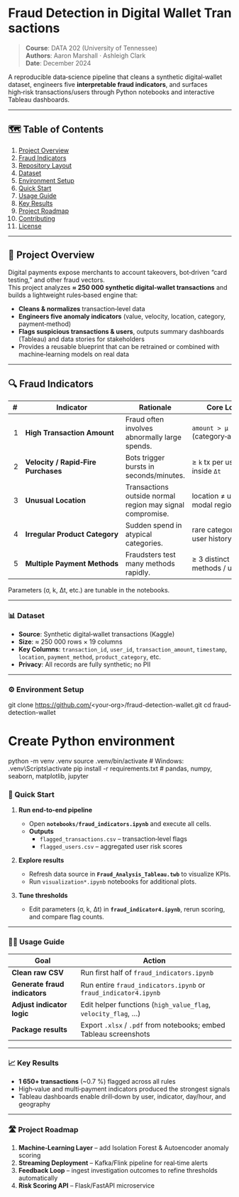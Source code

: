 # Fraud Detection in Digital Wallet Transactions

> **Course**: DATA 202 (University of Tennessee)  
> **Authors**: Aaron Marshall · Ashleigh Clark  
> **Date**: December 2024  

A reproducible data‑science pipeline that cleans a synthetic digital‑wallet dataset, engineers five **interpretable fraud indicators**, and surfaces high‑risk transactions/users through Python notebooks and interactive Tableau dashboards.

---

## 🗺️  Table of Contents
1. [Project Overview](#project-overview)  
2. [Fraud Indicators](#fraud-indicators)  
3. [Repository Layout](#repository-layout)  
4. [Dataset](#dataset)  
5. [Environment Setup](#environment-setup)  
6. [Quick Start](#quick-start)  
7. [Usage Guide](#usage-guide)  
8. [Key Results](#key-results)  
9. [Project Roadmap](#project-roadmap)  
10. [Contributing](#contributing)  
11. [License](#license)  

---

## 📌  Project Overview
Digital payments expose merchants to account takeovers, bot‑driven “card testing,” and other fraud vectors.  
This project analyzes **≈ 250 000 synthetic digital‑wallet transactions** and builds a lightweight rules‑based engine that:

* **Cleans & normalizes** transaction‑level data  
* **Engineers five anomaly indicators** (value, velocity, location, category, payment‑method)  
* **Flags suspicious transactions & users**, outputs summary dashboards (Tableau) and data stories for stakeholders  
* Provides a reusable blueprint that can be retrained or combined with machine‑learning models on real data  

---

## 🔍  Fraud Indicators
| # | Indicator | Rationale | Core Logic |
|---|-----------|-----------|-----------|
| 1 | **High Transaction Amount** | Fraud often involves abnormally large spends. | `amount > μ + n·σ` (category‑adjusted) |
| 2 | **Velocity / Rapid‑Fire Purchases** | Bots trigger bursts in seconds/minutes. | ≥ `k` tx per user inside `Δt` |
| 3 | **Unusual Location** | Transactions outside normal region may signal compromise. | location ≠ user’s modal region |
| 4 | **Irregular Product Category** | Sudden spend in atypical categories. | rare category vs. user history |
| 5 | **Multiple Payment Methods** | Fraudsters test many methods rapidly. | ≥ 3 distinct methods / user |

Parameters (σ, k, Δt, etc.) are tunable in the notebooks.

---

### 📊 Dataset
* **Source**: Synthetic digital‑wallet transactions (Kaggle)  
* **Size**: ≈ 250 000 rows × 19 columns  
* **Key Columns**: `transaction_id`, `user_id`, `transaction_amount`, `timestamp`, `location`, `payment_method`, `product_category`, etc.  
* **Privacy**: All records are fully synthetic; no PII  

---

### ⚙️ Environment Setup

git clone https://github.com/<your‑org>/fraud-detection-wallet.git
cd fraud-detection-wallet

# Create Python environment
python -m venv .venv
source .venv/bin/activate      # Windows: .venv\Scripts\activate
pip install -r requirements.txt   # pandas, numpy, seaborn, matplotlib, jupyter

### 🚀 Quick Start
1. **Run end‑to‑end pipeline**  
   * Open **`notebooks/fraud_indicators.ipynb`** and execute all cells.  
   * **Outputs**  
     * `flagged_transactions.csv` – transaction‑level flags  
     * `flagged_users.csv` – aggregated user risk scores  

2. **Explore results**  
   * Refresh data source in **`Fraud_Analysis_Tableau.twb`** to visualize KPIs.  
   * Run `visualization*.ipynb` notebooks for additional plots.  

3. **Tune thresholds**  
   * Edit parameters (σ, k, Δt) in **`fraud_indicator4.ipynb`**, rerun scoring, and compare flag counts.  

---

### 🧑‍💻 Usage Guide
| Goal | Action |
|------|--------|
| **Clean raw CSV** | Run first half of `fraud_indicators.ipynb` |
| **Generate fraud indicators** | Run entire `fraud_indicators.ipynb` or `fraud_indicator4.ipynb` |
| **Adjust indicator logic** | Edit helper functions (`high_value_flag`, `velocity_flag`, …) |
| **Package results** | Export `.xlsx` / `.pdf` from notebooks; embed Tableau screenshots |

---

### 📈 Key Results
* **1 650+ transactions** (~0.7 %) flagged across all rules  
* High‑value and multi‑payment indicators produced the strongest signals  
* Tableau dashboards enable drill‑down by user, indicator, day/hour, and geography  

---

### 🛣️ Project Roadmap
1. **Machine‑Learning Layer** – add Isolation Forest & Autoencoder anomaly scoring  
2. **Streaming Deployment** – Kafka/Flink pipeline for real‑time alerts  
3. **Feedback Loop** – ingest investigation outcomes to refine thresholds automatically  
4. **Risk Scoring API** – Flask/FastAPI microservice  
